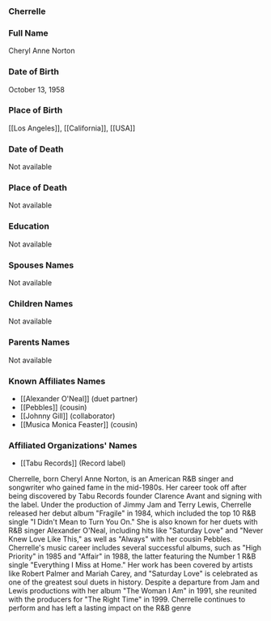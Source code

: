 ### Cherrelle

### Full Name

Cheryl Anne Norton

### Date of Birth

October 13, 1958

### Place of Birth

[[Los Angeles]], [[California]], [[USA]]

### Date of Death

Not available

### Place of Death

Not available

### Education

Not available

### Spouses Names

Not available

### Children Names

Not available

### Parents Names

Not available

### Known Affiliates Names

- [[Alexander O'Neal]] (duet partner)
- [[Pebbles]] (cousin)
- [[Johnny Gill]] (collaborator)
- [[Musica Monica Feaster]] (cousin)

### Affiliated Organizations' Names

- [[Tabu Records]] (Record label)

Cherrelle, born Cheryl Anne Norton, is an American R&B singer and songwriter who gained fame in the mid-1980s. Her career took off after being discovered by Tabu Records founder Clarence Avant and signing with the label. Under the production of Jimmy Jam and Terry Lewis, Cherrelle released her debut album "Fragile" in 1984, which included the top 10 R&B single "I Didn't Mean to Turn You On." She is also known for her duets with R&B singer Alexander O'Neal, including hits like "Saturday Love" and "Never Knew Love Like This," as well as "Always" with her cousin Pebbles. Cherrelle's music career includes several successful albums, such as "High Priority" in 1985 and "Affair" in 1988, the latter featuring the Number 1 R&B single "Everything I Miss at Home." Her work has been covered by artists like Robert Palmer and Mariah Carey, and "Saturday Love" is celebrated as one of the greatest soul duets in history. Despite a departure from Jam and Lewis productions with her album "The Woman I Am" in 1991, she reunited with the producers for "The Right Time" in 1999. Cherrelle continues to perform and has left a lasting impact on the R&B genre
